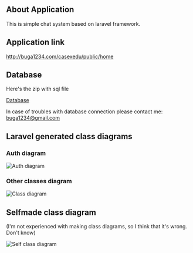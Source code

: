 ## About Application

This is simple chat system based on laravel framework. 

## Application link

http://buga1234.com/casexedu/public/home

## Database

Here's the zip with sql file

<a href='https://drive.google.com/file/d/0B3y5PMOy0gXuTjcwTjlLYUpFMjA/view?usp=sharing'>Database</a>

In case of troubles with database connection please contact me: buga1234@gmail.com

## Laravel generated class diagrams

### Auth diagram

<img src="https://pp.vk.me/c637526/v637526131/2b502/WmUqFr-cbhI.jpg" alt="Auth diagram"></a>

### Other classes diagram

<img src="https://pp.vk.me/c637526/v637526131/2b514/QZHeky3v5YQ.jpg" alt="Class diagram"></a>

## Selfmade class diagram

(I'm not experienced with making class diagrams, so I think that it's wrong. Don't know)

<img src="https://pp.vk.me/c637526/v637526131/2b50b/ibDFy6jKu-I.jpg" alt="Self class diagram"></a>
